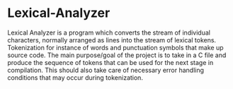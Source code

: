 # Lexical-Analyzer
Lexical Analyzer is a program which converts the stream of individual characters, normally arranged as lines into the stream of lexical tokens. Tokenization for instance of words and punctuation symbols that make up source code. The main purpose/goal of the project is to take in a C file and produce the sequence of tokens that can be used for the next stage in compilation. This should also take care of necessary error handling conditions that may occur during tokenization.
